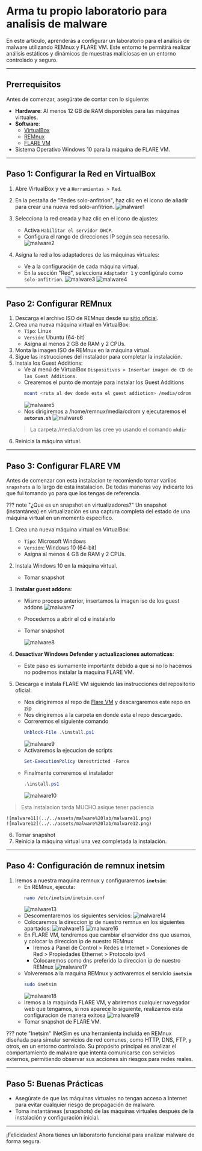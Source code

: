 # Arma tu propio laboratorio para analisis de malware

En este artículo, aprenderás a configurar un laboratorio para el análisis de malware utilizando REMnux y FLARE VM. Este entorno te permitirá realizar análisis estáticos y dinámicos de muestras maliciosas en un entorno controlado y seguro.

---

## Prerrequisitos

Antes de comenzar, asegúrate de contar con lo siguiente:

- **Hardware**: Al menos 12 GB de RAM disponibles para las máquinas virtuales.
- **Software**:
    - [VirtualBox](https://www.virtualbox.org/)
    - [REMnux](https://remnux.org/)
    - [FLARE VM](https://github.com/mandiant/flare-vm)
- Sistema Operativo Windows 10 para la máquina de FLARE VM.

---

## Paso 1: Configurar la Red en VirtualBox

1. Abre VirtualBox y ve a `Herramientas > Red`.
2. En la pestaña de "Redes solo-anfitrion", haz clic en el icono de añadir para crear una nueva red solo-anfitrion.
![malware1](../../assets/malware%20lab/malware1.png)
3. Selecciona la red creada y haz clic en el icono de ajustes:
   - Activa `Habilitar el servidor DHCP`.
   - Configura el rango de direcciones IP según sea necesario.
![malware2](../../assets/malware%20lab/malware2.png)

4. Asigna la red a los adaptadores de las máquinas virtuales:
   - Ve a la configuración de cada máquina virtual.
   - En la sección "Red", selecciona `Adaptador 1` y configúralo como `solo-anfitrion`.
![malware3](../../assets/malware%20lab/malware3.png)
![malware4](../../assets/malware%20lab/malware4.png)
---

## Paso 2: Configurar REMnux

1. Descarga el archivo ISO de REMnux desde su [sitio oficial](https://remnux.org/).
2. Crea una nueva máquina virtual en VirtualBox:
   - `Tipo`: Linux
   - `Versión`: Ubuntu (64-bit)
   - Asigna al menos 2 GB de RAM y 2 CPUs.
3. Monta la imagen ISO de REMnux en la máquina virtual.
4. Sigue las instrucciones del instalador para completar la instalación.
5. Instala los Guest Additions:
    - Ve al menú de VirtualBox `Dispositivos > Insertar imagen de CD de las Guest Additions`.
    - Crearemos el punto de montaje para instalar los Guest Additions
        ```bash
        mount <ruta al dev donde esta el guest addiotion> /media/cdrom
        ```
        ![malware5](../../assets/malware%20lab/malware5.png)
    - Nos dirigiremos a /home/remnux/media/cdrom y ejecutaremos el **`autorun.sh`**
        ![malware6](../../assets/malware%20lab/malware6.png)
    >La carpeta /media/cdrom las cree yo usando el comando **`mkdir`**
6. Reinicia la máquina virtual.

---

## Paso 3: Configurar FLARE VM

Antes de comenzar con esta instalacion te recomiendo tomar variios `snapshots` a lo largo de esta instalacion. De todas maneras voy indicarte los que fui tomando yo para que los tengas de referencia.

??? note "¿Que es un snapshot en virtualizadores?"
    Un snapshot (instantánea) en virtualización es una captura completa del estado de una máquina virtual en un momento específico.

1. Crea una nueva máquina virtual en VirtualBox:
    - `Tipo`: Microsoft Windows
    - `Versión`: Windows 10 (64-bit)
    - Asigna al menos 4 GB de RAM y 2 CPUs.
2. Instala Windows 10 en la máquina virtual.
    - Tomar snapshot

3. **Instalar guest addons**:
    - Mismo proceso anterior, insertamos la imagen iso de los guest addons
        ![malware7](../../assets/malware%20lab/malware7.png)
    - Procedemos a abrir el cd e instalarlo
    - Tomar snapshot

        ![malware8](../../assets/malware%20lab/malware8.png)

4. **Desactivar Windows Defender y actualizaciones automaticas**:
    - Este paso es sumamente importante debido a que si no lo hacemos no podremos instalar la maquina FLARE VM.

5. Descarga e instala FLARE VM siguiendo las instrucciones del repositorio oficial:
    - Nos dirigiremos al repo de [Flare VM](https://github.com/mandiant/flare-vm) y descargaremos este repo en zip
    - Nos dirigiremos a la carpeta en donde esta el repo descargado.
    - Correremos el siguiente comando
        ```powershell
        Unblock-File .\install.ps1
        ```
        ![malware9](../../assets/malware%20lab/malware9.png)
    - Activaremos la ejecucion de scripts
        ```powershell
        Set-ExecutionPolicy Unrestricted -Force
        ```
    - Finalmente correremos el instalador
        ```powershell
        .\install.ps1
        ```
        ![malware10](../../assets/malware%20lab/malware10.png)
>Esta instalacion tarda MUCHO asique tener paciencia

    ![malware11](../../assets/malware%20lab/malware11.png)
    ![malware12](../../assets/malware%20lab/malware12.png)

6. Tomar snapshot
7. Reinicia la máquina virtual una vez completada la instalación.

---

## Paso 4: Configuración de remnux inetsim

1. Iremos a nuestra maquina remnux y configuraremos **`inetsim`**:
    - En REMnux, ejecuta:
        ```bash
        nano /etc/inetsim/inetsim.conf
        ```
        ![malware13](../../assets/malware%20lab/malware13.png)
    - Descomentaremos los siguientes servicios:
        ![malware14](../../assets/malware%20lab/malware14.png)
    - Colocaremos la direccion ip de nuestro remnux en los siguientes apartados:
        ![malware15](../../assets/malware%20lab/malware15.png)
        ![malware16](../../assets/malware%20lab/malware16.png)
    - En FLARE VM, tendremos que cambiar el servidor dns que usamos, y colocar la direccion ip de nuestro REMnux
        - Iremos a Panel de Control > Redes e Internet > Conexiones de Red > Propiedades Ethernet > Protocolo ipv4
        - Colocaremos como dns preferido la direccion ip de nuestro REMnux
            ![malware17](../../assets/malware%20lab/malware17.png)
    - Volveremos a la maquina REMnux y activaremos el servicio **`inetsim`**
        ```bash
        sudo inetsim
        ```
        ![malware18](../../assets/malware%20lab/malware18.png)
    - Iremos a la maquinda FLARE VM, y abriremos cualquier navegador web que tengamos, si nos aparece lo siguiente, realizamos esta configuracion de manera exitosa
        ![malware19](../../assets/malware%20lab/malware19.png)
    - Tomar snapshot de FLARE VM.

??? note "Inetsim"
    INetSim es una herramienta incluida en REMnux diseñada para simular servicios de red comunes, como HTTP, DNS, FTP, y otros, en un entorno controlado. Su propósito principal es analizar el comportamiento de malware que intenta comunicarse con servicios externos, permitiendo observar sus acciones sin riesgos para redes reales.

---

## Paso 5: Buenas Prácticas

- Asegúrate de que las máquinas virtuales no tengan acceso a Internet para evitar cualquier riesgo de propagación de malware.
- Toma instantáneas (snapshots) de las máquinas virtuales después de la instalación y configuración inicial.

---

¡Felicidades! Ahora tienes un laboratorio funcional para analizar malware de forma segura.


